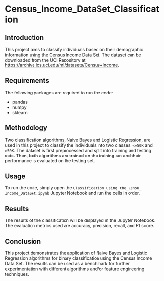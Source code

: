 # Census_Income_DataSet_Classification

## Introduction

This project aims to classify individuals based on their demographic information using the Census Income Data Set. The dataset can be downloaded from the UCI Repository at https://archive.ics.uci.edu/ml/datasets/Census+Income.

## Requirements

The following packages are required to run the code:
- pandas
- numpy
- sklearn

## Methodology

Two classification algorithms, Naive Bayes and Logistic Regression, are used in this project to classify the individuals into two classes: `<=50K` and `>50K`. The dataset is first preprocessed and split into training and testing sets. Then, both algorithms are trained on the training set and their performance is evaluated on the testing set.

## Usage

To run the code, simply open the `Classification_using_the_Censu_ Income_DataSet.ipynb` Jupyter Notebook and run the cells in order.

## Results

The results of the classification will be displayed in the Jupyter Notebook. The evaluation metrics used are accuracy, precision, recall, and F1 score.

## Conclusion

This project demonstrates the application of Naive Bayes and Logistic Regression algorithms for binary classification using the Census Income Data Set. The results can be used as a benchmark for further experimentation with different algorithms and/or feature engineering techniques.

